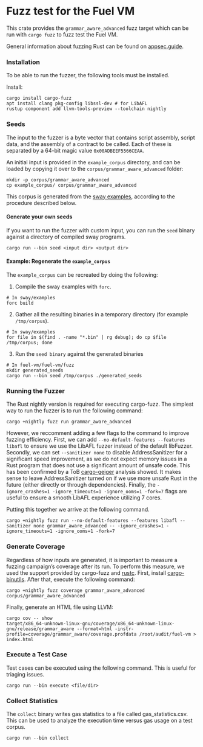# Fuzz test for the Fuel VM
This crate provides the `grammar_aware_advanced` fuzz target which can be run with `cargo fuzz` to fuzz test the Fuel VM.

General information about fuzzing Rust can be found on [appsec.guide](https://appsec.guide/docs/fuzzing/rust/cargo-fuzz/).

### Installation
To be able to run the fuzzer, the following tools must be installed.

Install:
```
cargo install cargo-fuzz
apt install clang pkg-config libssl-dev # for LibAFL
rustup component add llvm-tools-preview --toolchain nightly
```

### Seeds

The input to the fuzzer is a byte vector that contains script assembly, script data, and the assembly of a contract to be called. Each of these is separated by a 64-bit magic value `0x00ADBEEF5566CEAA`.

An initial input is provided in the `example_corpus` directory, and can be loaded by copying it over to the `corpus/grammar_aware_advanced` folder:

```
mkdir -p corpus/grammar_aware_advanced
cp example_corpus/ corpus/grammar_aware_advanced
```

This corpus is generated from the [sway examples](https://github.com/FuelLabs/sway/tree/master/examples), according to the procedure described below.

#### Generate your own seeds

If you want to run the fuzzer with custom input, you can run the `seed` binary against a directory of compiled sway programs.

```
cargo run --bin seed <input dir> <output dir>
```

#### Example: Regenerate the `example_corpus`
The `example_corpus` can be recreated by doing the following:

1. Compile the sway examples with `forc`.
```
# In sway/examples
forc build
```

2. Gather all the resulting binaries in a temporary directory (for example `/tmp/corpus`).
```
# In sway/examples
for file in $(find . -name "*.bin" | rg debug); do cp $file /tmp/corpus; done
```

3. Run the `seed binary` against the generated binaries
```
# In fuel-vm/fuel-vm/fuzz
mkdir generated_seeds
cargo run --bin seed /tmp/corpus ./generated_seeds
```

### Running the Fuzzer
The Rust nightly version is required for executing cargo-fuzz. The simplest way to run the fuzzer is to run the following command:
```
cargo +nightly fuzz run grammar_aware_advanced
```

However, we reccomment adding a few flags to the command to improve fuzzing efficiency. First, we can add `--no-default-features --features libafl` to ensure we use the LibAFL fuzzer instead of the default libFuzzer. Secondly, we can set `--sanitizer none` to disable AddressSanitizer for a significant speed improvement, as we do not expect memory issues in a Rust program that does not use a significant amount of unsafe code. This has been confirmed by a ToB [cargo-geiger](https://github.com/rust-secure-code/cargo-geiger) analysis showed. It makes sense to leave AddressSanitizer turned on if we use more unsafe Rust in the future (either directly or through dependencies). Finally, the `-ignore_crashes=1 -ignore_timeouts=1 -ignore_ooms=1 -fork=7` flags are useful to ensure a smooth LibAFL experience utilizing 7 cores.

Putting this together we arrive at the following command.
```
cargo +nightly fuzz run --no-default-features --features libafl --sanitizer none grammar_aware_advanced -- -ignore_crashes=1 -ignore_timeouts=1 -ignore_ooms=1 -fork=7
```

### Generate Coverage
Regardless of how inputs are generated, it is important to measure a fuzzing campaign’s coverage after its run. To perform this measure, we used the support provided by cargo-fuzz and [rustc](https://doc.rust-lang.org/stable/rustc/instrument-coverage.html). First, install [cargo-binutils](https://github.com/rust-embedded/cargo-binutils#installation). After that, execute the following command:
```
cargo +nightly fuzz coverage grammar_aware_advanced corpus/grammar_aware_advanced
```
Finally, generate an HTML file using LLVM:

```
cargo cov -- show
target/x86_64-unknown-linux-gnu/coverage/x86_64-unknown-linux-gnu/release/grammar_aware --format=html -instr-profile=coverage/grammar_aware/coverage.profdata /root/audit/fuel-vm > index.html
```

### Execute a Test Case
Test cases can be executed using the following command. This is useful for triaging issues.
```
cargo run --bin execute <file/dir>
```

### Collect Statistics
The `collect` binary writes gas statistics to a file called gas_statistics.csv. This can be used to analyze the execution time versus gas usage on a test corpus.
```
cargo run --bin collect
```

